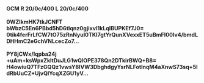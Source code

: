 #### GCM R 20/0c/400 L 20/0c/400
**0WZIkmHK7tkJCNFT**<br/>**bWbzC5En6PBbd5hD6tIqnz0gjixvI1kLqIBUPKEf7J0=**<br/>**0tik4ferFrLfCW7tO75zRnNyul0TKI7gtYrQunXVexxET5uBmFl00lv4/bmdLDHHmC2eGchVNLcecZo7...**<br/><br/>
**PY8jCWx/Iqpba24j**<br/>**+uAm+ksWpxZkltDuJLG1wQlOPE378Qn2DTkirBWQ+B8=**<br/>**H4owiuQ7TFzGQQz1vwsY8IVW3DbghdgyYsrNLFotlnqM4aXnwS73sq+5IdRbUuCZ+UjvQlYcqXZGU1yV...**